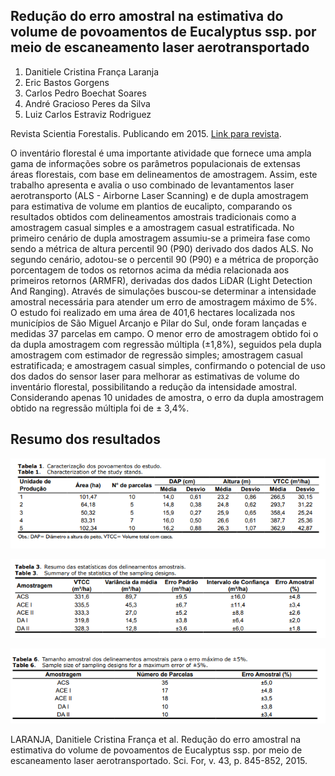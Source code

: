 ## Redução do erro amostral na estimativa do volume de povoamentos de Eucalyptus ssp. por meio de escaneamento laser aerotransportado

1. Danitiele Cristina França Laranja
2. Eric Bastos Gorgens
3. Carlos Pedro Boechat Soares
4. André Gracioso Peres da Silva
5. Luiz Carlos Estraviz Rodriguez

Revista Scientia Forestalis. Publicando em 2015. [Link para revista](http://www.ipef.br/publicacoes/scientia/leitura_impressao.asp?Article=09&Number=108).

O inventário florestal é uma importante atividade que fornece uma ampla gama de informações sobre os parâmetros populacionais de extensas áreas florestais, com base em delineamentos de amostragem. Assim, este trabalho apresenta e avalia o uso combinado de levantamentos laser aerotransporto (ALS - Airborne Laser Scanning) e de dupla amostragem para estimativa de volume em plantios de eucalipto, comparando os resultados obtidos com delineamentos amostrais tradicionais como a amostragem casual simples e a amostragem casual estratificada. No primeiro cenário de dupla amostragem assumiu-se a primeira fase como sendo a métrica de altura percentil 90 (P90) derivado dos dados ALS. No segundo cenário, adotou-se o percentil 90 (P90) e a métrica de proporção porcentagem de todos os retornos acima da média relacionada aos primeiros retornos (ARMFR), derivadas dos dados LiDAR (Light Detection And Ranging). Através de simulações buscou-se determinar a intensidade amostral necessária para atender um erro de amostragem máximo de 5%. O estudo foi realizado em uma área de 401,6 hectares localizada nos municípios de São Miguel Arcanjo e Pilar do Sul, onde foram lançadas e medidas 37 parcelas em campo. O menor erro de amostragem obtido foi o da dupla amostragem com regressão múltipla (±1,8%), seguidos pela dupla amostragem com estimador de regressão simples; amostragem casual estratificada; e amostragem casual simples, confirmando o potencial de uso dos dados do sensor laser para melhorar as estimativas de volume do inventário florestal, possibilitando a redução da intensidade amostral. Considerando apenas 10 unidades de amostra, o erro da dupla amostragem obtido na regressão múltipla foi de ± 3,4%.


## Resumo dos resultados

![](img/amostragem.png)

![](img/erro.png)

![](img/tamanho.png)

LARANJA, Danitiele Cristina França et al. Redução do erro amostral na estimativa do volume de povoamentos de Eucalyptus ssp. por meio de escaneamento laser aerotransportado. Sci. For, v. 43, p. 845-852, 2015.
